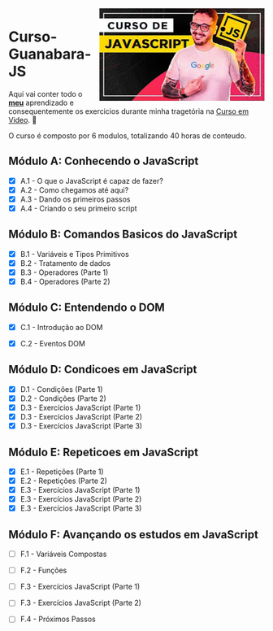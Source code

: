<img src = "/Arquivos-Extras/guanabarajs.jpg" width = "325px" align = "right">

# Curso-Guanabara-JS

Aqui vai conter todo o __[meu](https://www.linkedin.com/in/khallyl-reis-fonseca/)__ aprendizado e consequentemente os exercicios durante minha tragetória na [Curso em Video](https://www.cursoemvideo.com/). :rocket:

O curso é composto por 6 modulos, totalizando 40 horas de conteudo.

## Módulo A: Conhecendo o JavaScript

- [x] A.1 - O que o JavaScript é capaz de fazer?
- [x] A.2 - Como chegamos até aqui?
- [x] A.3 - Dando os primeiros passos
- [x] A.4 - Criando o seu primeiro script

## Módulo B: Comandos Basicos do JavaScript

- [x] B.1 - Variáveis e Tipos Primitivos
- [x] B.2 - Tratamento de dados
- [x] B.3 - Operadores (Parte 1)
- [x] B.4 - Operadores (Parte 2)

## Módulo C: Entendendo o DOM

- [x] C.1 - Introdução ao DOM
- [x] C.2 - Eventos DOM


## Módulo D: Condicoes em JavaScript

- [x] D.1 - Condições (Parte 1)
- [x] D.2 - Condições (Parte 2)
- [x] D.3 - Exercícios JavaScript (Parte 1)
- [x] D.3 - Exercícios JavaScript (Parte 2)
- [x] D.3 - Exercícios JavaScript (Parte 3)

## Módulo E: Repeticoes em JavaScript

- [x] E.1 - Repetições (Parte 1)
- [x] E.2 - Repetições (Parte 2)
- [x] E.3 - Exercícios JavaScript (Parte 1)
- [x] E.3 - Exercícios JavaScript (Parte 2)
- [x] E.3 - Exercícios JavaScript (Parte 3)

## Módulo F: Avançando os estudos em JavaScript

- [ ] F.1 - Variáveis Compostas
- [ ] F.2 - Funções
- [ ] F.3 - Exercícios JavaScript (Parte 1)
- [ ] F.3 - Exercícios JavaScript (Parte 2)
- [ ] F.4 - Próximos Passos




